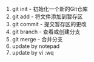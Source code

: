 1. git init - 初始化一个新的Git仓库
2. git add - 将文件添加到暂存区
3. git commit - 提交暂存区的更改
4. git branch - 查看或创建分支
5. git merge - 合并分支
6. update by notepad
7. update by vi
:wq





 
